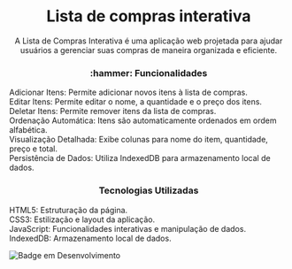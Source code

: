 <h1 align="center">Lista de compras interativa</h1>

<p align="center">A Lista de Compras Interativa é uma aplicação web projetada para ajudar usuários a gerenciar suas compras de maneira organizada e eficiente.</p>

<h3 align="center"> :hammer: Funcionalidades</h3>
Adicionar Itens: Permite adicionar novos itens à lista de compras.</br>
Editar Itens: Permite editar o nome, a quantidade e o preço dos itens.</br>
Deletar Itens: Permite remover itens da lista de compras.</br>
Ordenação Automática: Itens são automaticamente ordenados em ordem alfabética.</br>
Visualização Detalhada: Exibe colunas para nome do item, quantidade, preço e total.</br>
Persistência de Dados: Utiliza IndexedDB para armazenamento local de dados.</br>


<h3 align="center">Tecnologias Utilizadas</h3>
HTML5: Estruturação da página.</br>
CSS3: Estilização e layout da aplicação.</br>
JavaScript: Funcionalidades interativas e manipulação de dados.</br>
IndexedDB: Armazenamento local de dados.</br>

![Badge em Desenvolvimento](http://img.shields.io/static/v1?label=STATUS&message=EM%20DESENVOLVIMENTO&color=GREEN&style=for-the-badge)
